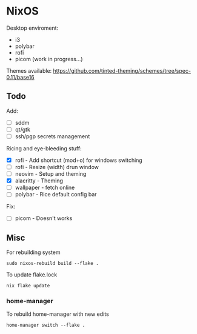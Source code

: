 # NixOS

Desktop enviroment:
- i3
- polybar
- rofi
- picom (work in progress...)

Themes available: https://github.com/tinted-theming/schemes/tree/spec-0.11/base16

## Todo

Add:
- [ ] sddm
- [ ] qt/gtk
- [ ] ssh/pgp secrets management

Ricing and eye-bleeding stuff:
- [x] rofi - Add shortcut (mod+o) for windows switching 
- [ ] rofi - Resize (width) drun window
- [ ] neovim - Setup and theming
- [x] alacritty - Theming
- [ ] wallpaper - fetch online
- [ ] polybar - Rice default config bar

Fix:
- [ ] picom - Doesn't works

## Misc

For rebuilding system
```
sudo nixos-rebuild build --flake .
```
To update flake.lock
```
nix flake update
```
### home-manager

To rebuild home-manager with new edits
```
home-manager switch --flake .
```

